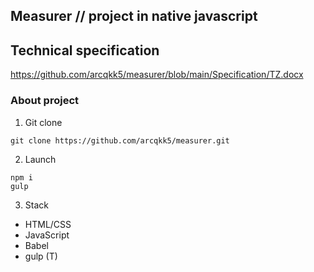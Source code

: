 ## Measurer // project in native javascript

## Technical specification
https://github.com/arcqkk5/measurer/blob/main/Specification/TZ.docx

### About project

1. Git clone

```
git clone https://github.com/arcqkk5/measurer.git
```

2. Launch
```
npm i
gulp
```
3. Stack
- HTML/CSS
- JavaScript
- Babel
- gulp (T)
